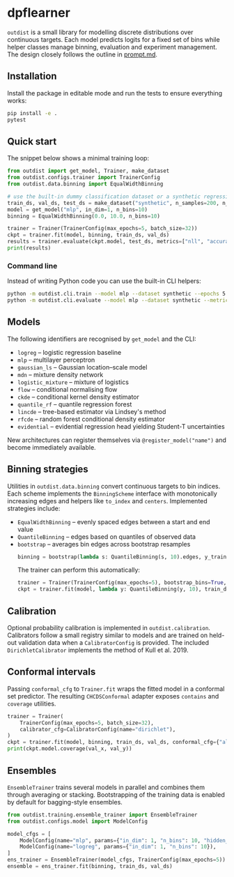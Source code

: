 # dpflearner

`outdist` is a small library for modelling discrete distributions over continuous targets. Each model predicts logits for a fixed set of bins while helper classes manage binning, evaluation and experiment management. The design closely follows the outline in [prompt.md](prompt.md).

## Installation

Install the package in editable mode and run the tests to ensure everything works:

```bash
pip install -e .
pytest
```

## Quick start

The snippet below shows a minimal training loop:

```python
from outdist import get_model, Trainer, make_dataset
from outdist.configs.trainer import TrainerConfig
from outdist.data.binning import EqualWidthBinning

# use the built-in dummy classification dataset or a synthetic regression one
train_ds, val_ds, test_ds = make_dataset("synthetic", n_samples=200, n_features=3)
model = get_model("mlp", in_dim=1, n_bins=10)
binning = EqualWidthBinning(0.0, 10.0, n_bins=10)

trainer = Trainer(TrainerConfig(max_epochs=5, batch_size=32))
ckpt = trainer.fit(model, binning, train_ds, val_ds)
results = trainer.evaluate(ckpt.model, test_ds, metrics=["nll", "accuracy"])
print(results)
```

### Command line

Instead of writing Python code you can use the built-in CLI helpers:

```bash
python -m outdist.cli.train --model mlp --dataset synthetic --epochs 5
python -m outdist.cli.evaluate --model mlp --dataset synthetic --metrics nll accuracy
```

## Models

The following identifiers are recognised by `get_model` and the CLI:

- `logreg` – logistic regression baseline
- `mlp` – multilayer perceptron
- `gaussian_ls` – Gaussian location–scale model
- `mdn` – mixture density network
- `logistic_mixture` – mixture of logistics
- `flow` – conditional normalising flow
- `ckde` – conditional kernel density estimator
- `quantile_rf` – quantile regression forest
- `lincde` – tree-based estimator via Lindsey's method
- `rfcde` – random forest conditional density estimator
- `evidential` – evidential regression head yielding Student-T uncertainties

New architectures can register themselves via `@register_model("name")` and become immediately available.

## Binning strategies

Utilities in `outdist.data.binning` convert continuous targets to bin indices. Each scheme implements the `BinningScheme` interface with monotonically increasing edges and helpers like `to_index` and `centers`.
Implemented strategies include:

- `EqualWidthBinning` – evenly spaced edges between a start and end value
- `QuantileBinning` – edges based on quantiles of observed data
- `bootstrap` – averages bin edges across bootstrap resamples
  ```python
  binning = bootstrap(lambda s: QuantileBinning(s, 10).edges, y_train, n_bootstrap=20)
  ```
  The trainer can perform this automatically:
  ```python
  trainer = Trainer(TrainerConfig(max_epochs=5), bootstrap_bins=True, n_bin_bootstraps=20)
  ckpt = trainer.fit(model, lambda y: QuantileBinning(y, 10), train_ds, val_ds)
  ```

## Calibration

Optional probability calibration is implemented in `outdist.calibration`. Calibrators follow a small registry similar to models and are trained on held-out validation data when a `CalibratorConfig` is provided. The included `DirichletCalibrator` implements the method of Kull et al. 2019.

## Conformal intervals

Passing `conformal_cfg` to `Trainer.fit` wraps the fitted model in a conformal set predictor. The resulting `CHCDSConformal` adapter exposes `contains` and `coverage` utilities.

```python
trainer = Trainer(
    TrainerConfig(max_epochs=5, batch_size=32),
    calibrator_cfg=CalibratorConfig(name="dirichlet"),
)
ckpt = trainer.fit(model, binning, train_ds, val_ds, conformal_cfg={"alpha": 0.1})
print(ckpt.model.coverage(val_x, val_y))
```

## Ensembles

`EnsembleTrainer` trains several models in parallel and combines them through averaging or stacking. Bootstrapping of the training data is enabled by default for bagging-style ensembles.

```python
from outdist.training.ensemble_trainer import EnsembleTrainer
from outdist.configs.model import ModelConfig

model_cfgs = [
    ModelConfig(name="mlp", params={"in_dim": 1, "n_bins": 10, "hidden_dims": [4]}),
    ModelConfig(name="logreg", params={"in_dim": 1, "n_bins": 10}),
]
ens_trainer = EnsembleTrainer(model_cfgs, TrainerConfig(max_epochs=5))
ensemble = ens_trainer.fit(binning, train_ds, val_ds)
```
